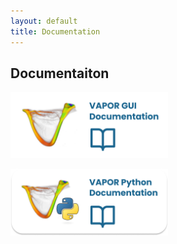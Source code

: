 ```yaml
---
layout: default
title: Documentation
---
```


<!-- ## Download -->
## Documentaiton

<p align="left">
   <a href="https://vapor.readthedocs.io/en/readthedocs/#">
   <img src="../images/vap_gui_doc.png" 
   alt="Trulli" 
   style="width:50%"></a>
</p>

<p align="left">
   <a href="../pages/NoPage.html">
   <img src="../images/vap_py_doc.png" 
   alt="Trulli" 
   style="width:50%"></a>
</p>



